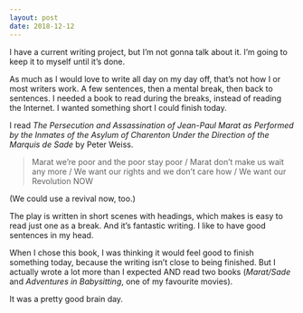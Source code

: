 ```yaml
---
layout: post
date: 2018-12-12
---
```

 
I have a current writing project, but I’m not gonna talk about it. I’m going to keep it to myself until it’s done. 

As much as I would love to write all day on my day off, that’s not how I or most writers work. A few sentences, then a mental break, then back to sentences. I needed a book to read during the breaks, instead of reading the Internet. I wanted something short I could finish today. 

I read *The Persecution and Assassination of Jean-Paul Marat as Performed by the Inmates of the Asylum of Charenton Under the Direction of the Marquis de Sade* by Peter Weiss. 

>Marat we’re poor and the poor stay poor / Marat don’t make us wait any more / We want our rights and we don’t care how / We want our Revolution NOW

(We could use a revival now, too.)

The play is written in short scenes with headings, which makes is easy to read just one as a break. And it’s fantastic writing. I like to have good sentences in my head. 

When I chose this book, I was thinking it would feel good to finish something today, because the writing isn’t close to being finished. But I actually wrote a lot more than I expected AND read two books (*Marat/Sade* and *Adventures in Babysitting*, one of my favourite movies). 

It was a pretty good brain day. 
